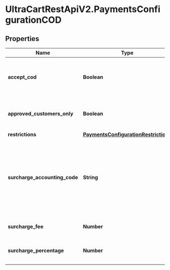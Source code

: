 # UltraCartRestApiV2.PaymentsConfigurationCOD

## Properties
Name | Type | Description | Notes
------------ | ------------- | ------------- | -------------
**accept_cod** | **Boolean** | Master flag indicating this merchant accepts COD | [optional] 
**approved_customers_only** | **Boolean** | If true, only approved customers may pay with COD | [optional] 
**restrictions** | [**PaymentsConfigurationRestrictions**](PaymentsConfigurationRestrictions.md) |  | [optional] 
**surcharge_accounting_code** | **String** | Optional field, if surcharge is set, this is the accounting code the surcharge is tagged with when sent to Quickbooks | [optional] 
**surcharge_fee** | **Number** | Additional cost for using COD | [optional] 
**surcharge_percentage** | **Number** | Additional percentage cost for using COD | [optional] 


